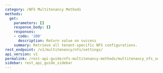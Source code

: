 ```yaml
---
category: /NFS Multitenancy Methods
methods:
  get:
    parameters: []
    response_body: {}
    responses:
    - code: '200'
      description: Return value on success
    summary: Retrieve all tenant-specific NFS configurations.
rest_endpoint: /v1/multitenancy/nfs/settings/
api_version: v1
permalink: /rest-api-guide/nfs-multitenancy-methods/multitenancy_nfs_settings.html
sidebar: rest_api_guide_sidebar
---
```

